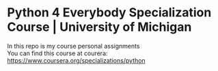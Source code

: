 # Python 4 Everybody Specialization Course | University of Michigan

In this repo is my course personal assignments
<br>You can find this course at courera:
https://www.coursera.org/specializations/python